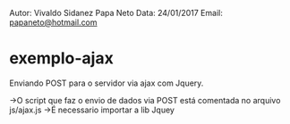Autor: Vivaldo Sidanez Papa Neto
Data: 24/01/2017
Email: papaneto@hotmail.com

# exemplo-ajax
Enviando POST para o servidor via ajax com Jquery.

->O script que faz o envio de dados via POST está comentada no arquivo js/ajax.js
->É necessario importar a lib Jquey